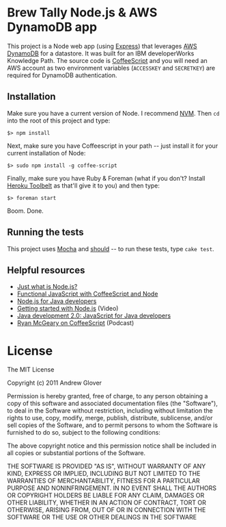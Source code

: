# Brew Tally Node.js & AWS DynamoDB app 

This project is a Node web app (using [Express](http://expressjs.com/)) that leverages [AWS DynamoDB](http://aws.amazon.com/dynamodb/) for a datastore. It was built for an IBM developerWorks Knowledge Path. The source code is [CoffeeScript](http://coffeescript.org/) and you will need an AWS account as two environment variables (`ACCESSKEY` and `SECRETKEY`) are required for DynamoDB authentication. 

## Installation 

Make sure you have a current version of Node. I recommend [NVM](http://thediscoblog.com/blog/2013/03/12/node-in-3-commands/). Then `cd` into the root of this project and type:

`$> npm install`

Next, make sure you have Coffeescript in your path -- just install it for your current installation of Node:

`$> sudo npm install -g coffee-script`


Finally, make sure you have Ruby & Foreman (what if you don't? Install [Heroku Toolbelt](https://toolbelt.heroku.com/) as that'll give it to you) and then type:

`$> foreman start`

Boom. Done. 


## Running the tests

This project uses [Mocha](http://visionmedia.github.com/mocha/) and [should](https://github.com/visionmedia/should.js) -- to run these tests, type `cake test`.

## Helpful resources

* [Just what is Node.js?](http://www.ibm.com/developerworks/opensource/library/os-nodejs/index.html)
* [Functional JavaScript with CoffeeScript and Node](http://www.ibm.com/developerworks/java/library/j-coffeescript/index.html?ca=drs-)
* [Node.js for Java developers](http://www.ibm.com/developerworks/java/library/j-nodejs/)
* [Getting started with Node.js](http://public.dhe.ibm.com/software/dw/demos/jnodejs/index.htm) (Video)
* [Java development 2.0: JavaScript for Java developers](http://www.ibm.com/developerworks/java/library/j-javadev2-18/index.html)
* [Ryan McGeary on CoffeeScript](http://www.ibm.com/developerworks/java/library/j-gloverpodcast2/index.html#mcgeary) (Podcast)

# License

The MIT License

Copyright (c) 2011 Andrew Glover

Permission is hereby granted, free of charge, to any person obtaining a copy of this software and associated documentation files (the "Software"), to deal in the Software without restriction, including without limitation the rights to use, copy, modify, merge, publish, distribute, sublicense, and/or sell copies of the Software, and to permit persons to whom the Software is furnished to do so, subject to the following conditions:

The above copyright notice and this permission notice shall be included in all copies or substantial portions of the Software.

THE SOFTWARE IS PROVIDED "AS IS", WITHOUT WARRANTY OF ANY KIND, EXPRESS OR IMPLIED, INCLUDING BUT NOT LIMITED TO THE WARRANTIES OF MERCHANTABILITY, FITNESS FOR A PARTICULAR PURPOSE AND NONINFRINGEMENT. IN NO EVENT SHALL THE AUTHORS OR COPYRIGHT HOLDERS BE LIABLE FOR ANY CLAIM, DAMAGES OR OTHER LIABILITY, WHETHER IN AN ACTION OF CONTRACT, TORT OR OTHERWISE, ARISING FROM, OUT OF OR IN CONNECTION WITH THE SOFTWARE OR THE USE OR OTHER DEALINGS IN THE SOFTWARE